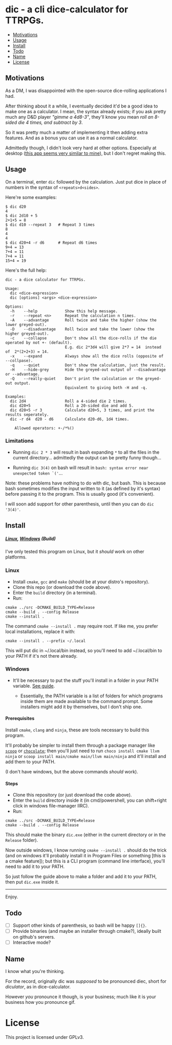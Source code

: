 # dic - a cli dice-calculator for TTRPGs.

- [Motivations](#motivations)
- [Usage](#usage)
- [Install](#install)
- [Todo](#todo)
- [Name](#name)
- [License](#license)

## Motivations

As a DM, I was disappointed with the open-source dice-rolling applications I had.

After thinking about it a while, I eventually decided it'd be a good idea to make one as a calculator. I mean, the syntax already exists;
if you ask pretty much any D&D player _"gimme a 4d8-3"_, they'll know you mean _roll an 8-sided die 4 times, and subtract by 3_.

So it was pretty much a matter of implementing it then adding extra features. And as a bonus you can use it as a normal calculator.

Admittedly though, I didn't look very hard at other options. Especially at desktop ([this app seems very similar to mine](https://github.com/dice-roller/cli)), but I don't regret making this.

## Usage

On a terminal, enter `dic` followed by the calculation. Just put dice in place of numbers in the syntax of `<repeats>d<sides>`.

Here're some examples:

```
$ dic d20
4
$ dic 2d10 + 5
2+1+5 = 8
$ dic d10 --repeat 3   # Repeat 3 times
8
4
4
$ dic d20+4 -r d6      # Repeat d6 times
9+4 = 13
7+4 = 11
7+4 = 11
15+4 = 19
```

Here's the full help:

```
dic - a dice calculator for TTRPGs.

Usage:
  dic <dice-expression>
  dic [options] <args> <dice-expression>

Options:
  -h    --help            Show this help message.
  -r    --repeat <n>      Repeat the calculation n times.
  -A    --advantage       Roll twice and take the higher (show the lower greyed-out).
  -D    --disadvantage    Roll twice and take the lower (show the higher greyed-out).
  -c    --collapse        Don't show all the dice-rolls if the die operated by not +- (default).
                          E.g. dic 2*3d4 will give 2*7 = 14  instead of  2*(2+2+3) = 14.
  -x    --expand          Always show all the dice rolls (opposite of --collpase).
  -q    --quiet           Don't show the calculation, just the result.
  -H    --hide-grey       Hide the greyed-out output of --disadvantage or --advantage.
  -Q    --really-quiet    Don't print the calculation or the greyed-out output.
                          Equivalent to giving both -H and -q.

Examples:
  dic 2d4                 Roll a 4-sided die 2 times.
  dic d20+5               Roll a 20-sided die and add 5.
  dic d20+5 -r 3          Calculate d20+5, 3 times, and print the results seperately.
  dic -r d4  d20 - d6     Calculate d20-d6, 1d4 times.

    Allowed operators: +-/*%()
```

### Limitations

- Running `dic 2 * 3` will result in bash expanding `*` to all the files in the current directory... admittedly the output can be pretty funny though...

- Running `dic 3(4)` on bash will result in ``bash: syntax error near unexpected token `('``...

Note: these problems have nothing to do with dic, but bash. This is because bash sometimes modifies the input written to it (as defined by it's syntax) before passing it to the program. This is usually good (it's convenient).

I will soon add support for other parenthesis, until then you can do `dic '3(4)'`.

## Install

##### [Linux](#linux), [Windows](#windows) (Build)

I've only tested this program on Linux, but it *should* work on other platforms.

### Linux

- Install `cmake`, `gcc` and `make` (should be at your distro's repository).
- Clone this repo (or download the code above).
- Enter the `build` directory (in a terminal).
- Run:

```
cmake ../src -DCMAKE_BUILD_TYPE=Release
cmake --build . --config Release
cmake --install .
```

The command `cmake --install .` may require root. If like me, you prefer local installations, replace it with:

```
cmake --install . --prefix ~/.local
```

This will put dic in ~/.local/bin instead, so you'll need to add ~/.local/bin to your PATH if it's not there already.

### Windows

- It'll be necessary to put the stuff you'll install in a folder in your PATH variable. [See guide](https://stackoverflow.com/questions/44272416/how-to-add-a-folder-to-path-environment-variable-in-windows-10-with-screensho).

  - Essentially, the PATH variable is a list of folders for which programs inside them are made available to the command prompt. Some installers might add it by themselves, but I don't ship one.

#### Prerequisites

Install `cmake`, `clang` and `ninja`, these are tools necessary to build this program.

It'll probably be simpler to install them through a package manager like [`scoop`](https://scoop.sh/) or [`chocolate`](https://chocolatey.org/install#individual); then you'll just need to run `choco install cmake llvm ninja` or `scoop install main/cmake main/llvm main/ninja` and it'll install and add them to your PATH.

(I don't have windows, but the above commands *should* work).

#### Steps
 
- Clone this repository (or just download the code above).
- Enter the `build` directory inside it (in cmd/powershell, you can shift+right click in windows file-manager IIRC).
- Run:

```
cmake ../src -DCMAKE_BUILD_TYPE=Release
cmake --build . --config Release
```

This should make the binary `dic.exe` (either in the current directory or in the `Release` folder).

Now outside windows, I know running `cmake --install .` should do the trick (and on windows it'll probably install it in Program Files or something [this is a cmake feature]); but this is a CLI program (command line interface), you'll need to add it to your PATH.

So just follow the guide above to make a folder and add it to your PATH, then put `dic.exe` inside it.

---

Enjoy.

## Todo

- [ ] Support other kinds of parenthesis, so bash will be happy `[]{}`.
- [ ] Provide binaries (and maybe an installer through cmake?), ideally built on github's servers.
- [ ] Interactive mode?

## Name

I know what you're thinking.

For the record, originally dic was _supposed_ to be pronounced diec, short for _diculator_, as in dice-calculator.

However _you_ pronounce it though, is your business; much like it is your business how you pronounce gif.

# License

This project is licensed under GPLv3.
